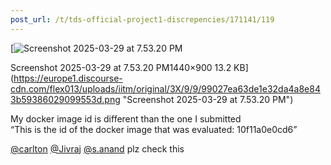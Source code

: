 ```yaml
---
post_url: /t/tds-official-project1-discrepencies/171141/119
---
```

[![Screenshot 2025-03-29 at 7.53.20 PM](https://europe1.discourse-cdn.com/flex013/uploads/iitm/original/3X/9/9/99027ea63de1e32da4a8e843b59386029099553d.png)

Screenshot 2025-03-29 at 7.53.20 PM1440×900 13.2 KB](https://europe1.discourse-cdn.com/flex013/uploads/iitm/original/3X/9/9/99027ea63de1e32da4a8e843b59386029099553d.png "Screenshot 2025-03-29 at 7.53.20 PM")

  
My docker image id is different than the one I submitted  
“This is the id of the docker image that was evaluated: 10f11a0e0cd6”

[@carlton](/u/carlton) [@Jivraj](/u/jivraj) [@s.anand](/u/s.anand) plz check this